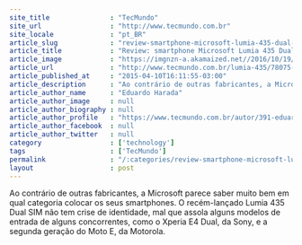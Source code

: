 ```yaml
---
site_title               : "TecMundo"
site_url                 : "http://www.tecmundo.com.br"
site_locale              : "pt_BR"
article_slug             : "review-smartphone-microsoft-lumia-435-dual-sim-video"
article_title            : "Review: smartphone Microsoft Lumia 435 Dual SIM [vídeo]"
article_image            : "https://imgnzn-a.akamaized.net//2016/10/19/19083847683488-t1200x480.jpg"
article_url              : "http://www.tecmundo.com.br/lumia-435/78075-analise-smartphone-microsoft-lumia-435-dual-sim-video-review.htm"
article_published_at     : "2015-04-10T16:11:55-03:00"
article_description      : "Ao contrário de outras fabricantes, a Microsoft parece saber muito bem em qual categoria colocar os seus smartphones. O recém-lançado Lumia 435 Dual SIM não tem crise de identidade, mal que assola alguns modelos de entrada de alguns concorrentes, como o Xperia E4 Dual, da Sony, e a segunda geração do Moto E, da Motorola."
article_author_name      : "Eduardo Harada"
article_author_image     : null
article_author_biography : null
article_author_profile   : "https://www.tecmundo.com.br/autor/391-eduardo-harada/"
article_author_facebook  : null
article_author_twitter   : null
category                 : ['technology']
tags                     : ['TecMundo']
permalink                : "/:categories/review-smartphone-microsoft-lumia-435-dual-sim-video/"
layout                   : post
---
```


Ao contrário de outras fabricantes, a Microsoft parece saber muito bem em qual categoria colocar os seus smartphones. O recém-lançado Lumia 435 Dual SIM não tem crise de identidade, mal que assola alguns modelos de entrada de alguns concorrentes, como o Xperia E4 Dual, da Sony, e a segunda geração do Moto E, da Motorola.
